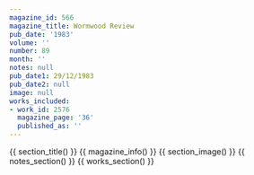 ```yaml
---
magazine_id: 566
magazine_title: Wormwood Review
pub_date: '1983'
volume: ''
number: 89
month: ''
notes: null
pub_date1: 29/12/1983
pub_date2: null
image: null
works_included:
- work_id: 2576
  magazine_page: '36'
  published_as: ''
---
```


{{ section_title() }}
{{ magazine_info() }}
{{ section_image() }}
{{ notes_section() }}
{{ works_section() }}
